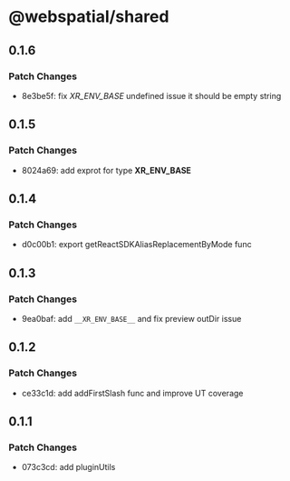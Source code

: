 # @webspatial/shared

## 0.1.6

### Patch Changes

- 8e3be5f: fix _XR_ENV_BASE_ undefined issue it should be empty string

## 0.1.5

### Patch Changes

- 8024a69: add exprot for type **XR_ENV_BASE**

## 0.1.4

### Patch Changes

- d0c00b1: export getReactSDKAliasReplacementByMode func

## 0.1.3

### Patch Changes

- 9ea0baf: add `__XR_ENV_BASE__` and fix preview outDir issue

## 0.1.2

### Patch Changes

- ce33c1d: add addFirstSlash func and improve UT coverage

## 0.1.1

### Patch Changes

- 073c3cd: add pluginUtils
